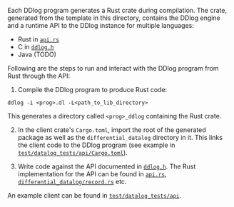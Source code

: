 Each DDlog program generates a Rust crate during compilation. The crate,
generated from the template in this directory, contains the DDlog engine
and a runtime API to the DDlog instance for multiple languages:
- Rust in [`api.rs`](api.rs)
- C in [`ddlog.h`](ddlog.h)
- Java (TODO)

Following are the steps to run and interact with the DDlog program from Rust
through the API:

1. Compile the DDlog program to produce Rust code:
  ```
  ddlog -i <prog>.dl -L<path_to_lib_directory>
  ```
  This generates a directory called `<prog>_ddlog` containing the Rust crate.

2. In the client crate's `Cargo.toml`, import the root of the generated package as well as
the `differential_datalog` directory in it. This links the client code to the
DDlog program (see example in
[`test/datalog_tests/api/Cargo.toml`](../test/datalog_tests/api/Cargo.toml)).

3. Write code against the API documented in [`ddlog.h`](ddlog.h). The Rust
   implementation for the API can be found in [`api.rs`](api.rs),
   [`differential_datalog/record.rs`](differential_datalog/record.rs) etc.

An example client can be found in
[`test/datalog_tests/api`](../../test/datalog_tests/api).
